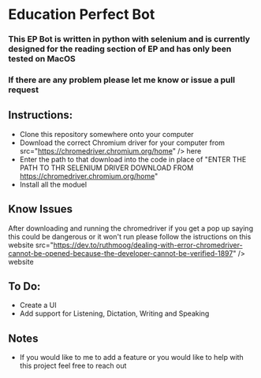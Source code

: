 # Education Perfect Bot

### This EP Bot is written in python with selenium and is currently designed for the reading section of EP and has only been tested on MacOS

### If there are any problem please let me know or issue a pull request

## Instructions:

- Clone this repository somewhere onto your computer
- Download the correct Chromium driver for your computer from src="https://chromedriver.chromium.org/home" /> here
- Enter the path to that download into the code in place of "ENTER THE PATH TO THR SELENIUM DRIVER DOWNLOAD FROM https://chromedriver.chromium.org/home"
- Install all the moduel

## Know Issues

After downloading and running the chromedriver if you get a pop up saying this could be dangerous or it won't run please follow the istructions on this website src="https://dev.to/ruthmoog/dealing-with-error-chromedriver-cannot-be-opened-because-the-developer-cannot-be-verified-1897" /> website

## To Do:

- Create a UI
- Add support for Listening, Dictation, Writing and Speaking

## Notes

- If you would like to me to add a feature or you would like to help with this project feel free to reach out
